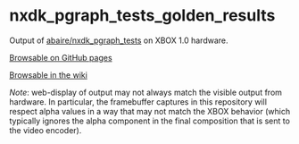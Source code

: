 nxdk_pgraph_tests_golden_results
===

Output of
[abaire/nxdk_pgraph_tests](https://github.com/abaire/nxdk_pgraph_tests) on XBOX
1.0 hardware.

[Browsable on GitHub pages](https://abaire.github.io/nxdk_pgraph_tests_golden_results)

[Browsable in the wiki](https://github.com/abaire/nxdk_pgraph_tests_golden_results/wiki/Home)

*Note*: web-display of output may not always match the visible output from
hardware.
In particular, the framebuffer captures in this repository will respect alpha
values in a
way that may not match the XBOX behavior (which typically ignores the alpha
component in the
final composition that is sent to the video encoder).
